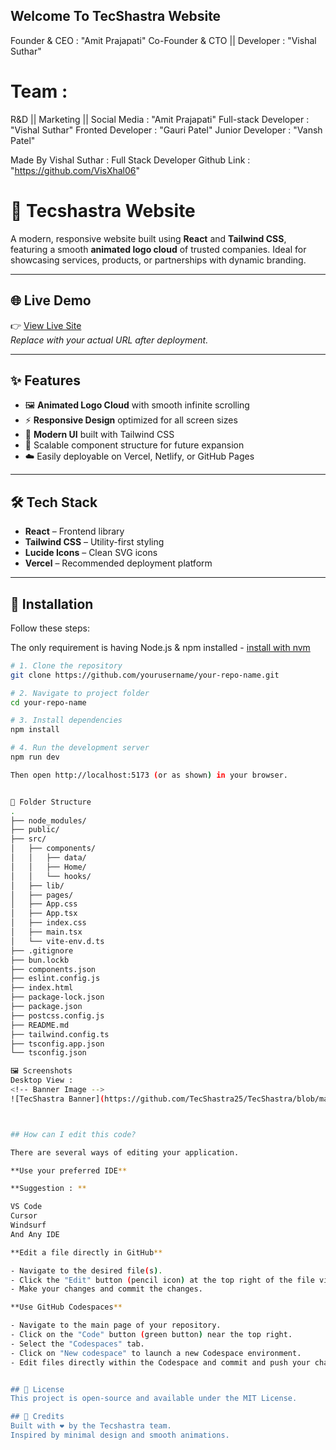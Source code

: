 ## Welcome To TecShastra Website 

Founder & CEO : "Amit Prajapati"
Co-Founder & CTO || Developer : "Vishal Suthar"

# Team : 
R&D || Marketing || Social Media : "Amit Prajapati"
Full-stack Developer : "Vishal Suthar"
Fronted Developer : "Gauri Patel"
Junior Developer : "Vansh Patel"


Made By Vishal Suthar : Full Stack Developer
Github Link : "https://github.com/VisXhal06"

# 🚀 Tecshastra Website

A modern, responsive website built using **React** and **Tailwind CSS**, featuring a smooth **animated logo cloud** of trusted companies. Ideal for showcasing services, products, or partnerships with dynamic branding.

---

## 🌐 Live Demo

👉 [View Live Site](https://tec-shastra.vercel.app/)  
_Replace with your actual URL after deployment._

---

## ✨ Features

- 🖼️ **Animated Logo Cloud** with smooth infinite scrolling
- ⚡ **Responsive Design** optimized for all screen sizes
- 🎨 **Modern UI** built with Tailwind CSS
- 🧱 Scalable component structure for future expansion
- ☁️ Easily deployable on Vercel, Netlify, or GitHub Pages

---

## 🛠️ Tech Stack

- **React** – Frontend library
- **Tailwind CSS** – Utility-first styling
- **Lucide Icons** – Clean SVG icons
- **Vercel** – Recommended deployment platform

---

## 🚧 Installation

Follow these steps:

The only requirement is having Node.js & npm installed - [install with nvm](https://github.com/nvm-sh/nvm#installing-and-updating)

```bash
# 1. Clone the repository
git clone https://github.com/yourusername/your-repo-name.git

# 2. Navigate to project folder
cd your-repo-name

# 3. Install dependencies
npm install

# 4. Run the development server
npm run dev

Then open http://localhost:5173 (or as shown) in your browser.


📁 Folder Structure
.
├── node_modules/
├── public/
├── src/
│   ├── components/
│   │   ├── data/
│   │   ├── Home/
│   │   └── hooks/
│   ├── lib/
│   ├── pages/
│   ├── App.css
│   ├── App.tsx
│   ├── index.css
│   ├── main.tsx
│   └── vite-env.d.ts
├── .gitignore
├── bun.lockb
├── components.json
├── eslint.config.js
├── index.html
├── package-lock.json
├── package.json
├── postcss.config.js
├── README.md
├── tailwind.config.ts
├── tsconfig.app.json
└── tsconfig.json

🖼️ Screenshots
Desktop View :
<!-- Banner Image -->
![TecShastra Banner](https://github.com/TecShastra25/TecShastra/blob/main/public/Screenshot/image.png?raw=true)



## How can I edit this code?

There are several ways of editing your application.

**Use your preferred IDE**

**Suggestion : **

VS Code
Cursor
Windsurf
And Any IDE 

**Edit a file directly in GitHub**

- Navigate to the desired file(s).
- Click the "Edit" button (pencil icon) at the top right of the file view.
- Make your changes and commit the changes.

**Use GitHub Codespaces**

- Navigate to the main page of your repository.
- Click on the "Code" button (green button) near the top right.
- Select the "Codespaces" tab.
- Click on "New codespace" to launch a new Codespace environment.
- Edit files directly within the Codespace and commit and push your changes once you're done.


## 📌 License
This project is open-source and available under the MIT License.

## 🤝 Credits
Built with ❤️ by the Tecshastra team.
Inspired by minimal design and smooth animations.


